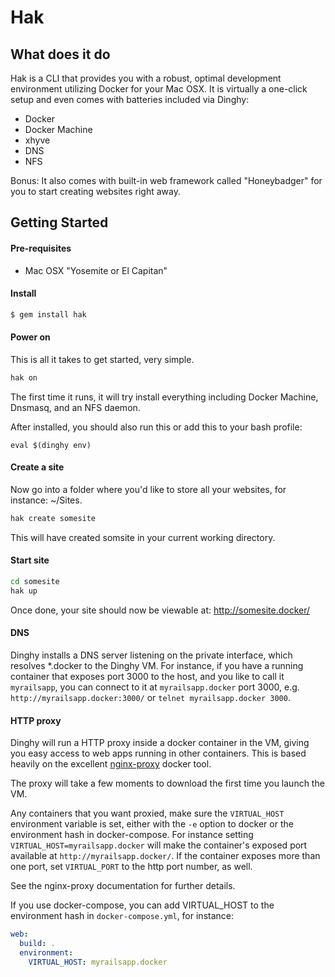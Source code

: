 # Hak

## What does it do

Hak is a CLI that provides you with a robust, optimal development environment utilizing Docker for your Mac OSX.
It is virtually a one-click setup and even comes with batteries included via Dinghy:
- Docker 
- Docker Machine
- xhyve
- DNS
- NFS

Bonus: It also comes with built-in web framework called "Honeybadger" for you to start creating websites right away.

## Getting Started

#### Pre-requisites

* Mac OSX "Yosemite or El Capitan"

#### Install

```sh
$ gem install hak
```

#### Power on

This is all it takes to get started, very simple.

```sh
hak on
```

The first time it runs, it will try install everything including Docker Machine, Dnsmasq, and an NFS daemon.

After installed, you should also run this or add this to your bash profile:

```
eval $(dinghy env)
```

#### Create a site

Now go into a folder where you'd like to store all your websites, for instance: ~/Sites.

```sh
hak create somesite
```

This will have created somsite in your current working directory.

#### Start site

```sh
cd somesite
hak up
```

Once done, your site should now be viewable at: http://somesite.docker/

#### DNS

Dinghy installs a DNS server listening on the private interface, which
resolves \*.docker to the Dinghy VM. For instance, if you have a running
container that exposes port 3000 to the host, and you like to call it
`myrailsapp`, you can connect to it at `myrailsapp.docker` port 3000, e.g.
`http://myrailsapp.docker:3000/` or `telnet myrailsapp.docker 3000`.

#### HTTP proxy

Dinghy will run a HTTP proxy inside a docker container in the VM, giving you
easy access to web apps running in other containers. This is based heavily on
the excellent [nginx-proxy](https://github.com/jwilder/nginx-proxy) docker tool.

The proxy will take a few moments to download the first time you launch the VM.

Any containers that you want proxied, make sure the `VIRTUAL_HOST`
environment variable is set, either with the `-e` option to docker or
the environment hash in docker-compose. For instance setting
`VIRTUAL_HOST=myrailsapp.docker` will make the container's exposed port
available at `http://myrailsapp.docker/`. If the container exposes more
than one port, set `VIRTUAL_PORT` to the http port number, as well.

See the nginx-proxy documentation for further details.

If you use docker-compose, you can add VIRTUAL_HOST to the environment hash in
`docker-compose.yml`, for instance:

```yaml
web:
  build: .
  environment:
    VIRTUAL_HOST: myrailsapp.docker
```

